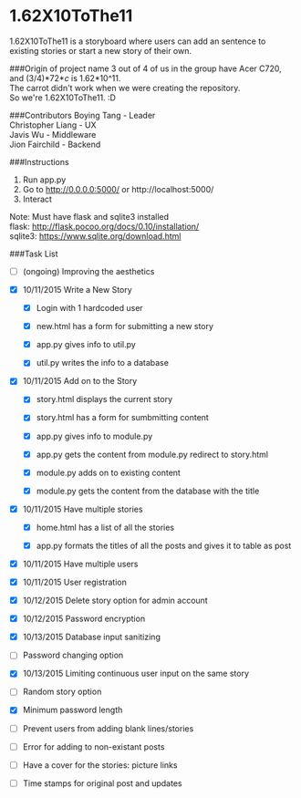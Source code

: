 # 1.62X10ToThe11

1.62X10ToThe11 is a storyboard where users can add an sentence to existing stories or start a new story of their own.

###Origin of project name
3 out of 4 of us in the group have Acer C720, and (3/4)\*72\**c* is 1.62\*10^11.  
The carrot didn't work when we were creating the repository.  
So we're 1.62X10ToThe11. :D

###Contributors
Boying Tang - Leader  
Christopher Liang - UX  
Javis Wu - Middleware  
Jion Fairchild - Backend  

###Instructions
1. Run app.py
2. Go to http://0.0.0.0:5000/ or http://localhost:5000/
3. Interact  

Note: Must have flask and sqlite3 installed  
flask: http://flask.pocoo.org/docs/0.10/installation/  
sqlite3: https://www.sqlite.org/download.html 

###Task List
- [ ] \(ongoing\) Improving the aesthetics
- [x] 10/11/2015 Write a New Story

  - [x] Login with 1 hardcoded user 
  - [x] new.html has a form for submitting a new story

  - [x] app.py gives info to util.py

  - [x] util.py writes the info to a database

- [x] 10/11/2015 Add on to the Story
  - [x] story.html displays the current story
  - [x] story.html has a form for sumbmitting content

  - [x] app.py gives info to module.py
  - [x] app.py gets the content from module.py redirect to story.html

  - [x] module.py adds on to existing content
  - [x] module.py gets the content from the database with the title

- [x] 10/11/2015 Have multiple stories
  - [x] home.html has a list of all the stories 

  - [x] app.py formats the titles of all the posts and gives it to table as post

- [x] 10/11/2015 Have multiple users
- [x] 10/11/2015 User registration
- [x] 10/12/2015 Delete story option for admin account
- [x] 10/12/2015 Password encryption
- [x] 10/13/2015 Database input sanitizing
- [ ] Password changing option
- [x] 10/13/2015 Limiting continuous user input on the same story
- [ ] Random story option
- [x] Minimum password length
- [ ] Prevent users from adding blank lines/stories
- [ ] Error for adding to non-existant posts
- [ ] Have a cover for the stories: picture links
- [ ] Time stamps for original post and updates

